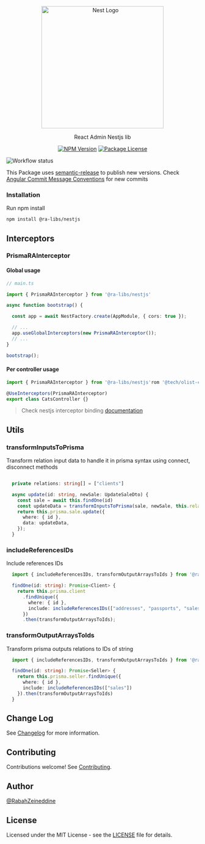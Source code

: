 <p align="center">
  <a href="http://nestjs.com/" target="blank"><img src="https://nestjs.com/img/logo_text.svg" width="320" alt="Nest Logo" /></a>
</p>

[circleci-image]: https://img.shields.io/circleci/build/github/nestjs/nest/master?token=abc123def456
[circleci-url]: https://circleci.com/gh/nestjs/nest

  <p align="center">React Admin Nestjs lib</p>
    <p align="center">
    <a href="https://www.npmjs.com/~nestjscore" target="_blank"><img src="https://img.shields.io/npm/v/@nestjs/core.svg" alt="NPM Version" /></a>
    <a href="https://www.npmjs.com/~nestjscore" target="_blank"><img src="https://img.shields.io/npm/l/@nestjs/core.svg" alt="Package License" /></a>
  </p>

![Workflow status](https://github.com/ra-libs/nestjs/actions/workflows/semantic-release.yml/badge.svg)

This Package uses [semantic-release](https://github.com/semantic-release/semantic-release) to publish new versions. Check [Angular Commit Message Conventions](https://github.com/angular/angular/blob/master/CONTRIBUTING.md#-commit-message-format) for new commits

### Installation

Run npm install

```bash
npm install @ra-libs/nestjs
```

## Interceptors

### PrismaRAInterceptor

#### Global usage

```ts
// main.ts

import { PrismaRAInterceptor } from '@ra-libs/nestjs'

async function bootstrap() {

  const app = await NestFactory.create(AppModule, { cors: true });

  // ...
  app.useGlobalInterceptors(new PrismaRAInterceptor());
  // ...
}

bootstrap();

```

#### Per controller usage

```ts
import { PrismaRAInterceptor } from '@ra-libs/nestjs'rom '@tech/olist-commons';

@UseInterceptors(PrismaRAInterceptor)
export class CatsController {}
```

> Check nestjs interceptor binding [documentation](https://docs.nestjs.com/interceptors#binding-interceptors)


## Utils

### transformInputsToPrisma

Transform relation input data to handle it in prisma syntax using connect, disconnect methods

```ts

  private relations: string[] = ["clients"]

  async update(id: string, newSale: UpdateSaleDto) {
    const sale = await this.findOne(id)
    const updateData = transformInputsToPrisma(sale, newSale, this.relations) as any
    return this.prisma.sale.update({
      where: { id },
      data: updateData,
    });
  }
```

### includeReferencesIDs

Include references IDs

```ts
  import { includeReferencesIDs, transformOutputArraysToIds } from '@ra-libs/nestjs'

  findOne(id: string): Promise<Client> {
    return this.prisma.client
      .findUnique({
        where: { id },
        include: includeReferencesIDs(["addresses", "passports", "sales", "documents"])
      })
      .then(transformOutputArraysToIds);
```

### transformOutputArraysToIds

Transform prisma outputs relations to IDs of string

```ts
  import { includeReferencesIDs, transformOutputArraysToIds } from '@ra-libs/nestjs'

  findOne(id: string): Promise<Seller> {
    return this.prisma.seller.findUnique({
      where: { id },
      include: includeReferencesIDs(["sales"])
    }).then(transformOutputArraysToIds)
  }
```

## Change Log

See [Changelog](https://github.com/ra-libs/nestjs/blob/main/CHANGELOG.md) for more information.

## Contributing

Contributions welcome! See [Contributing](https://github.com/ra-libs/nestjs/blob/main/CONTRIBUTING.md).

## Author

[@RabahZeineddine](https://github.com/RabahZeineddine)

## License

Licensed under the MIT License - see the [LICENSE](LICENSE) file for details.
